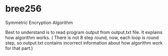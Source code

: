 # bree256
Symmetric Encryption Algorithm

Best to understand is to read program output from output.txt file.
It explains how algorithm works.
( There is not 8 step round, now, each loop is round step, so output.txt contains incorrect information about how algorithm work for that part.)

